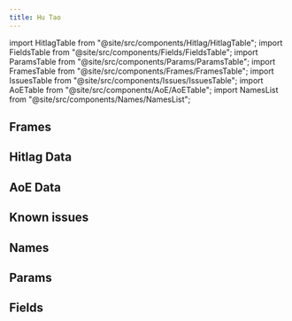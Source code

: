 ```yaml
---
title: Hu Tao
---
```


import HitlagTable from "@site/src/components/Hitlag/HitlagTable";
import FieldsTable from "@site/src/components/Fields/FieldsTable";
import ParamsTable from "@site/src/components/Params/ParamsTable";
import FramesTable from "@site/src/components/Frames/FramesTable";
import IssuesTable from "@site/src/components/Issues/IssuesTable";
import AoETable from "@site/src/components/AoE/AoETable";
import NamesList from "@site/src/components/Names/NamesList";

## Frames

<FramesTable character="hutao" />

## Hitlag Data

<HitlagTable character="hutao" />

## AoE Data

<AoETable character="hutao" />

## Known issues

<IssuesTable character="hutao" />

## Names

<NamesList character="hutao" />

## Params

<ParamsTable character="hutao" />

## Fields

<FieldsTable character="hutao" />
